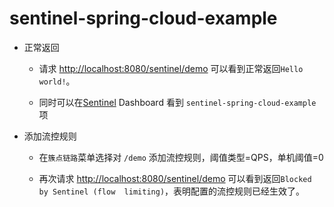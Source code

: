 # sentinel-spring-cloud-example

- 正常返回

  - 请求 [http://localhost:8080/sentinel/demo](http://localhost:8080/sentinel/demo) 可以看到正常返回`Hello world!`。

  - 同时可以在[Sentinel](https://github.com/alibaba/Sentinel) Dashboard 看到 
`sentinel-spring-cloud-example` 项


- 添加流控规则

  - 在`簇点链路`菜单选择对 `/demo` 添加流控规则，阈值类型=QPS，单机阈值=0
  
  - 再次请求 [http://localhost:8080/sentinel/demo](http://localhost:8080/sentinel/demo) 可以看到返回`Blocked by Sentinel (flow 
limiting)`，表明配置的流控规则已经生效了。
